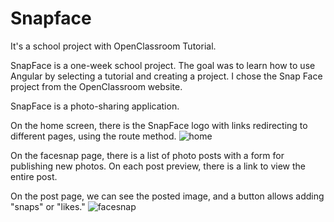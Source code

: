 # Snapface

It's a school project with OpenClassroom Tutorial. 

SnapFace is a one-week school project. The goal was to learn how to use Angular by selecting a tutorial and creating a project. I chose the Snap Face project from the OpenClassroom website.

SnapFace is a photo-sharing application.

On the home screen, there is the SnapFace logo with links redirecting to different pages, using the route method.
![home](https://github.com/EmmaESD/Snapface/assets/146380703/bd7e17ff-6dea-4ad2-8bfb-d5d8c1440c81)

On the facesnap page, there is a list of photo posts with a form for publishing new photos. On each post preview, there is a link to view the entire post.

On the post page, we can see the posted image, and a button allows adding "snaps" or "likes."
![facesnap](https://github.com/EmmaESD/Snapface/assets/146380703/27660460-f164-4de8-bea6-737707bdf32d)
